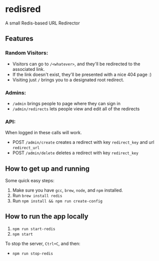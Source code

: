 # redisred

A small Redis-based URL Redirector

## Features

### Random Visitors:

- Visitors can go to `/<whatever>`, and they'll be redirected to the associated link.
- If the link doesn't exist, they'll be presented with a nice 404 page :)
- Visiting just `/` brings you to a designated root redirect.

### Admins:

- `/admin` brings people to page where they can sign in
- `/admin/redirects` lets people view and edit all of the redirects

### API:

When logged in these calls will work.

- POST `/admin/create` creates a redirect with key `redirect_key` and url `redirect_url`
- POST `/admin/delete` deletes a redirect with key `redirect_key`

## How to get up and running

Some quick easy steps:

1. Make sure you have `gcc`, `brew`, `node`, and `npm` installed.
2. Run `brew install redis`
3. Run `npm install && npm run create-config`

## How to run the app locally

1. `npm run start-redis`
2. `npm start`

To stop the server, `Ctrl+C`, and then:

- `npm run stop-redis`
